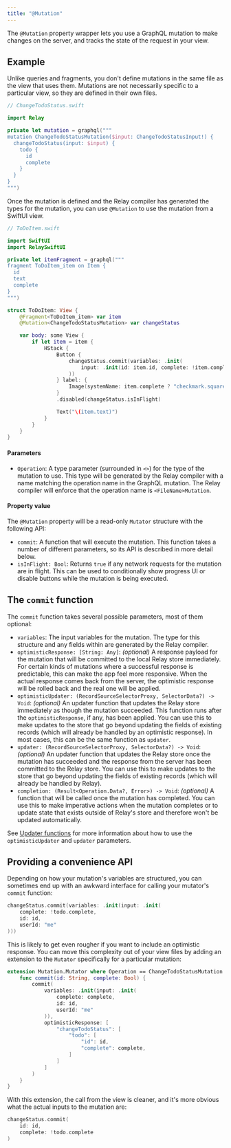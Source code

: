 ```yaml
---
title: "@Mutation"
---
```


The `@Mutation` property wrapper lets you use a GraphQL mutation to make changes on the server, and tracks the state of the request in your view.

## Example

Unlike queries and fragments, you don't define mutations in the same file as the view that uses them. Mutations are not necessarily specific to a particular view, so they are defined in their own files.

```swift
// ChangeTodoStatus.swift

import Relay

private let mutation = graphql("""
mutation ChangeTodoStatusMutation($input: ChangeTodoStatusInput!) {
  changeTodoStatus(input: $input) {
    todo {
      id
      complete
    }
  }
}
""")
```

Once the mutation is defined and the Relay compiler has generated the types for the mutation, you can use `@Mutation` to use the mutation from a SwiftUI view.

```swift
// ToDoItem.swift

import SwiftUI
import RelaySwiftUI

private let itemFragment = graphql("""
fragment ToDoItem_item on Item {
  id
  text
  complete
}
""")

struct ToDoItem: View {
    @Fragment<ToDoItem_item> var item
    @Mutation<ChangeTodoStatusMutation> var changeStatus

    var body: some View {
        if let item = item {
            HStack {
                Button {
                    changeStatus.commit(variables: .init(
                        input: .init(id: item.id, complete: !item.complete)
                    ))
                } label: {
                    Image(systemName: item.complete ? "checkmark.square" : "square")
                }
                .disabled(changeStatus.isInFlight)

                Text("\(item.text)")
            }
        }
    }
}
```

#### Parameters

- `Operation`: A type parameter (surrounded in `<>`) for the type of the mutation to use. This type will be generated by the Relay compiler with a name matching the operation name in the GraphQL mutation. The Relay compiler will enforce that the operation name is `<FileName>Mutation`.

#### Property value

The `@Mutation` property will be a read-only `Mutator` structure with the following API:

- `commit`: A function that will execute the mutation. This function takes a number of different parameters, so its API is described in more detail below.
- `isInFlight: Bool`: Returns `true` if any network requests for the mutation are in flight. This can be used to conditionally show progress UI or disable buttons while the mutation is being executed.

## The `commit` function

The `commit` function takes several possible parameters, most of them optional:

- `variables`: The input variables for the mutation. The type for this structure and any fields within are generated by the Relay compiler.
- `optimisticResponse: [String: Any]`: *(optional)* A response payload for the mutation that will be committed to the local Relay store immediately. For certain kinds of mutations where a successful response is predictable, this can make the app feel more responsive. When the actual response comes back from the server, the optimistic response will be rolled back and the real one will be applied.
- `optimisticUpdater: (RecordSourceSelectorProxy, SelectorData?) -> Void`: *(optional)* An updater function that updates the Relay store immediately as though the mutation succeeded. This function runs after the `optimisticResponse`, if any, has been applied. You can use this to make updates to the store that go beyond updating the fields of existing records (which will already be handled by an optimistic response). In most cases, this can be the same function as `updater`.
- `updater: (RecordSourceSelectorProxy, SelectorData?) -> Void`: *(optional)* An updater function that updates the Relay store once the mutation has succeeded and the response from the server has been committed to the Relay store. You can use this to make updates to the store that go beyond updating the fields of existing records (which will already be handled by Relay).
- `completion: (Result<Operation.Data?, Error>) -> Void`: *(optional)* A function that will be called once the mutation has completed. You can use this to make imperative actions when the mutation completes or to update state that exists outside of Relay's store and therefore won't be updated automatically.

See [Updater functions](../Knowledge%20Base%20472752960b6b4afe854e4b3a814bbb54/Updater%20functions%20b03f4d7d45d044e393b01545c4746079.md) for more information about how to use the `optimisticUpdater` and `updater` parameters.

## Providing a convenience API

Depending on how your mutation's variables are structured, you can sometimes end up with an awkward interface for calling your mutator's `commit` function:

```swift
changeStatus.commit(variables: .init(input: .init(
    complete: !todo.complete,
    id: id,
    userId: "me"
)))
```

This is likely to get even rougher if you want to include an optimistic response. You can move this complexity out of your view files by adding an extension to the `Mutator` specifically for a particular mutation:

```swift
extension Mutation.Mutator where Operation == ChangeTodoStatusMutation {
    func commit(id: String, complete: Bool) {
        commit(
            variables: .init(input: .init(
                complete: complete,
                id: id,
                userId: "me"
            )),
            optimisticResponse: [
                "changeTodoStatus": [
                    "todo": [
                        "id": id,
                        "complete": complete,
                    ]
                ]
            ]
        )
    }
}
```

With this extension, the call from the view is cleaner, and it's more obvious what the actual inputs to the mutation are:

```swift
changeStatus.commit(
    id: id,
    complete: !todo.complete
)
```